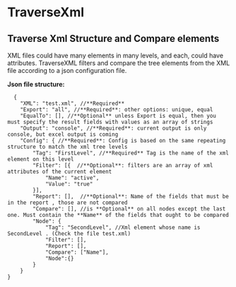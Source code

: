 # TraverseXml
## Traverse Xml Structure and Compare elements  
  
XML files could have many elements in many levels, and each, could have attributes. TraverseXML filters and compare the tree elements from the XML file according to a json configuration file.  

**Json file structure:**
  
```
  {
    "XML": "test.xml", //**Required**
    "Export": "all", //**Required**: other options: unique, equal
    "EqualTo": [], //**Optional** unless Export is equal, then you must specify the result fields with values as an array of strings
    "Output": "console", //**Required**: current output is only console, but excel output is coming 
    "Config": { //**Required**: Config is based on the same repeating structure to match the xml tree levels
        "Tag": "FirstLevel", //**Required** Tag is the name of the xml element on this level
        "Filter": [{  //**Optional**: filters are an array of xml attributes of the current element
            "Name": "active",
            "Value": "true"
        }],
        "Report": [],  //**Optional**: Name of the fields that must be in the report , those are not compared
        "Compare": [], //is **Optional** on all nodes except the last one. Must contain the **Name** of the fields that ought to be compared
        "Node": {
            "Tag": "SecondLevel", //Xml element whose name is SecondLevel . (Check the file test.xml)
            "Filter": [],
            "Report": [],
            "Compare": ["Name"],
            "Node":{}
        }
    }
}
```
